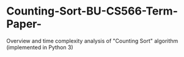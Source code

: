 # Counting-Sort-BU-CS566-Term-Paper-
Overview and time complexity analysis of "Counting Sort" algorithm (implemented in Python 3)
